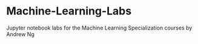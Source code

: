 # Machine-Learning-Labs
Jupyter notebook labs for the Machine Learning Specialization courses by Andrew Ng
